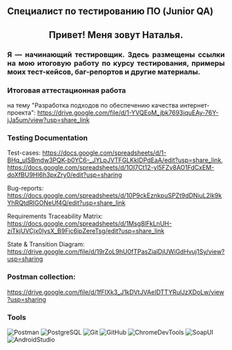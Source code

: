 ## Специалист по тестированию ПО (Junior QA)

<h2 align="center"> Привет! Меня зовут Наталья.

### <p align="justify"> Я — начинающий тестировщик. Здесь размещены ссылки на мою итоговую работу по курсу тестирования, примеры моих тест-кейсов, баг-репортов и другие материалы.</p>

### Итоговая аттестационная работа
на тему "Разработка подходов по обеспечению качества интернет-проекта": https://drive.google.com/file/d/1-YVQEoM_jbk7693iquEAy-76Y-jJa5um/view?usp=share_link


### Testing Documentation
Test-cases: https://docs.google.com/spreadsheets/d/1-BHq_ulSBmdw3PQK-b0YC6-_JYLpJVTFGLKkIDPdEaA/edit?usp=share_link, https://docs.google.com/spreadsheets/d/1OI7Ct12-yl5FZv8AO1FdCxEM-doXfBU9HI6h3pxZry0/edit?usp=sharing

Bug-reports: https://docs.google.com/spreadsheets/d/10P9ckEznkpuSPZt9dDNiuL2lk9kYhRQtdRIGONeUf4Q/edit?usp=share_link

Requirements Traceability Matrix: https://docs.google.com/spreadsheets/d/1Msg8lFkLnUH-ziTkjUVCjx0lysX_B9Fjc6ipZereTsg/edit?usp=share_link

State & Transition Diagram: https://drive.google.com/file/d/19rZoL9hU0fTPasZialDjUWiGdHvuj1Sy/view?usp=sharing


### Postman collection:
https://drive.google.com/file/d/1fFIXk3_J1kDVtJVAeIDTTYRulJzXDoLw/view?usp=sharing


### Tools
![Postman](https://img.shields.io/badge/POSTMAN-0000FF?style=for-the-badge&logo=postman)
![PostgreSQL](https://img.shields.io/badge/PostgreSQL-0000FF?style=for-the-badge&logo=PostgreSQL)
![Git](https://img.shields.io/badge/git-0000FF?style=for-the-badge&logo=git)
![GitHub](https://img.shields.io/badge/GitHub-0000FF?style=for-the-badge&logo=GitHub)
![ChromeDevTools](https://img.shields.io/badge/ChromeDevTools-0000FF?style=for-the-badge&logo=ChromeDevTools)
![SoapUI](https://img.shields.io/badge/SoapUI-0000FF?style=for-the-badge&logo=SoapUI)
![AndroidStudio](https://img.shields.io/badge/AndroidStudio-0000FF?style=for-the-badge&logo=AndroidStudio)
